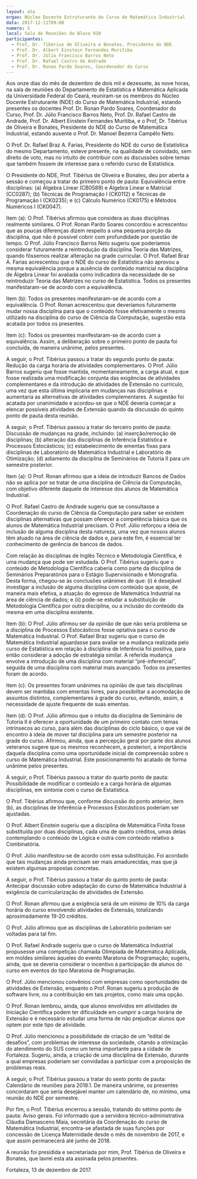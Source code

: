 ```yaml
---
layout: ata
orgao: Núcleo Docente Estruturante do Curso de Matemática Industrial
data: 2017-12-11T09:00
numero: 5
local: Sala de Reuniões do Bloco 910
participantes:
  - Prof, Dr. Tibérius de Oliveira e Bonates, Presidente do NDE
  - Prof. Dr. Albert Einstein Fernandes Muritiba
  - Prof. Dr. Júlio Francisco Barros Neto
  - Prof. Dr. Rafael Castro de Andrade
  - Prof. Dr. Ronan Pardo Soares, Coordenador do Curso
---
```


Aos onze dias do mês de dezembro de dois mil e dezessete, às nove horas, na sala de reuniões do Departamento de Estatística e Matemática Aplicada da Universidade Federal do Ceará, reuniram-se os membros do Núcleo Docente Estruturante (NDE) do Curso de Matemática Industrial, estando presentes os docentes Prof. Dr. Ronan Pardo Soares, Coordenador do Curso, Prof. Dr. Júlio Francisco Barros Neto, Prof. Dr. Rafael Castro de Andrade, Prof. Dr. Albert Einstein Fernandes Muritiba, e o Prof, Dr. Tibérius de Oliveira e Bonates, Presidente do NDE do Curso de Matemática Industrial, estando ausente o Prof. Dr. Manoel Bezerra Campêlo Neto.

O Prof. Dr. Rafael Braz A. Farias, Presidente do NDE do curso de Estatística do mesmo Departamento, esteve presente, na qualidade de convidado, sem direito de voto, mas no intuito de contribuir com as discussões sobre temas que também fossem de interesse para o referido curso de Estatística.

O Presidente do NDE, Prof. Tibérius de Oliveira e Bonates, deu por aberta a sessão e começou a tratar do primeiro ponto de pauta: Equivalência entre disciplinas: (a) Álgebra Linear (CB0589) e Álgebra Linear e Matricial (CC0287); (b) Técnicas de Programação I (CK0112) e Técnicas de Programação I (CK0235); e (c) Cálculo Numérico (CK0175) e Métodos Numéricos I (CK0047).

Item (a): O Prof. Tibérius afirmou que considera as duas disciplinas realmente similares.
O Prof. Ronan Pardo Soares concordou e acrescentou que as poucas diferenças dizem respeito a uma pequena porção da disciplina, que não é possível cobrir com profundidade por questão de tempo.
O Prof. Júlio Francisco Barros Neto sugeriu que poderíamos considerar futuramente a reintrodução da disciplina Teoria das Matrizes, quando fôssemos realizar alteração na grade curricular.
O Prof. Rafael Braz A. Farias acrescentou que o NDE do curso de Estatística não aprovou a mesma equivalência porque a ausência de conteúdo matricial na disciplina de Álgebra Linear foi avaliada como indicadora da necessidade de se reintroduzir Teoria das Matrizes no curso de Estatística.
Todos os presentes manifestaram-se de acordo com a equivalência.

Item (b): Todos os presentes manifestaram-se de acordo com a equivalência.
O Prof. Ronan acrescentou que deveríamos futuramente mudar nossa disciplina para que o conteúdo fosse efetivamente o mesmo utilizado na disciplina do
curso de Ciência da Computação, sugestão esta acatada por todos os presentes.

Item (c): Todos os presentes manifestaram-se de acordo com a equivalência.
Assim, a deliberação sobre o primeiro ponto de pauta foi concluída, de maneira unânime, pelos presentes.

A seguir, o Prof. Tibérius passou a tratar do segundo ponto de pauta: Redução da carga horária de atividades complementares.
O Prof. Júlio Barros sugeriu que fosse mantida, momentaneamente, a carga atual, e que fosse realizada uma modificação conjunta das exigências de atividades complementares e da introdução de atividades de Extensão no currículo, uma vez que esta última implicaria em mudanças nas disciplinas e aumentaria as alternativas de atividades complementares.
A sugestão foi acatada por unanimidade e acordou-se que o NDE deveria começar a elencar possíveis atividades de Extensão quando da discussão do quinto ponto de pauta desta reunião.

A seguir, o Prof. Tibérius passou a tratar do terceiro ponto de pauta: Discussão de mudanças na grade, incluindo: (a) inserção/remoção de disciplinas; (b) alteração das disciplinas de Inferência Estatística e Processos Estocásticos; (c) estabelecimento de ementas fixas para disciplinas de Laboratório de Matemática Industrial e Laboratório de Otimização; (d) adiamento da disciplina de Seminários de Tutoria II para um semestre posterior.

Item (a): O Prof. Ronan afirmou que a ideia de introduzir Bancos de Dados não se aplica por se tratar de uma disciplina de Ciência da Computação, com objetivo diferente daquele de interesse dos alunos de Matemática Industrial.

O Prof. Rafael Castro de Andrade sugeriu que se consultasse a Coordenação do curso de Ciência da Computação para saber se existem disciplinas alternativas que possam oferecer a competência básica que os alunos de Matemática Industrial precisam.
O Prof. Júlio reforçou a ideia de inclusão de alguma disciplina desta natureza, uma vez que nossos alunos têm atuado na área de ciência de dados e, para este fim, é essencial ter conhecimento de gerência de bancos de dados.

Com relação às disciplinas de Inglês Técnico e Metodologia Científica, é uma mudança que pode ser estudada.
O Prof. Tibérius sugeriu que o conteúdo de Metodologia Científica caberia como parte da disciplina de Seminários Preparatórios para o Estágio Supervisionado e Monografia.
Desta forma, chegou-se às conclusões unânimes de que: (i) é desejável investigar a inclusão de alguma disciplina com conteúdo que apoie, de maneira mais efetiva, a atuação do egresso de Matemática Industrial na área de ciência de dados; e (ii) pode-se estudar a substituição de Metodologia Científica por outra disciplina, ou a inclusão do conteúdo da mesma em uma disciplina existente.

Item (b): O Prof. Júlio afirmou ser da opinião de que não seria problema se a disciplina de Processos Estocásticos fosse optativa para o curso de Matemática Industrial.
O Prof. Rafael Braz sugeriu que o curso de Matemática Industrial aguardasse para avaliar se a mudança realizada pelo curso de Estatística em relação à disciplina de Inferência foi positiva, para então considerar a adoção de estratégia similar.
A referida mudança envolve a introdução de uma disciplina com material “pré-inferencial”, seguida de uma disciplina com material mais avançado.
Todos os presentes foram de acordo.

Item (c): Os presentes foram unânimes na opinião de que tais disciplinas devem ser mantidas com ementas livres, para possibilitar a acomodação de assuntos distintos, complementares à grade do curso, evitando, assim, a necessidade de ajuste frequente de suas ementas.

Item (d): O Prof. Júlio afirmou que o intuito da disciplina de Seminário de Tutoria II é oferecer a oportunidade de um primeiro contato com temas intrínsecos ao curso, para além das disciplinas do ciclo básico, o que vai de encontro à ideia de mover tal disciplina para um semestre posterior na grade do curso.
Afirmou, ainda, que a percepção geral por parte dos alunos veteranos sugere que os mesmos reconhecem, a posteriori, a importância daquela disciplina como uma oportunidade inicial de compreensão sobre o curso de Matemática Industrial.
Este posicionamento foi acatado de forma unânime pelos presentes.

A seguir, o Prof. Tibérius passou a tratar do quarto ponto de pauta: Possibilidade de modificar o conteúdo e a carga horária de algumas disciplinas, em sintonia com o curso de Estatística.

O Prof. Tibérius afirmou que, conforme discussão do ponto anterior, item (b), as disciplinas de Inferência e Processos Estocásticos poderiam ser ajustadas.

O Prof. Albert Einstein sugeriu que a disciplina de Matemática Finita fosse substituída por duas disciplinas, cada uma de quatro créditos, umas delas contemplando o conteúdo de Lógica e outra com conteúdo relativo a Combinatória.

O Prof. Júlio manifestou-se de acordo com essa substituição.
Foi acordado que tais mudanças ainda precisam ser mais amadurecidas, mas que já existem algumas propostas concretas.

A seguir, o Prof. Tibérius passou a tratar do quinto ponto de pauta: Antecipar discussão sobre adaptação do curso de Matemática Industrial à exigência de curricularização de atividades de Extensão.

O Prof. Ronan afirmou que a exigência será de um mínimo de 10% da carga horária do curso envolvendo atividades de Extensão, totalizando aproximadamente 19-20 créditos.

O Prof. Júlio afirmou que as disciplinas de Laboratório poderiam ser voltadas para tal fim.

O Prof. Rafael Andrade sugeriu que o curso de Matemática Industrial propusesse uma competição chamada Olimpíada de Matemática Aplicada, em moldes similares àqueles do evento Maratona de Programação; sugeriu, ainda, que se deveria considerar o incentivo à participação de alunos do curso em eventos do tipo Maratona de Programação.

O Prof. Júlio mencionou convênios com empresas como oportunidades de atividades de Extensão, enquanto o Prof. Ronan sugeriu a produção de software livre, ou a contribuição em tais projetos, como mais uma opção.

O Prof. Ronan lembrou, ainda, que alunos envolvidos em atividades de Iniciação Científica podem ter dificuldade em cumprir a carga horária de Extensão e é necessário estudar uma forma de não prejudicar alunos que optem por este tipo de atividade.

O Prof. Júlio mencionou a possibilidade de criação de um “edital de desafios”, com problemas de interesse da sociedade, citando a otimização do atendimento do SUS como um tema importante para a cidade de Fortaleza.
Sugeriu, ainda, a criação de uma disciplina de Extensão, durante a qual empresas poderiam ser convidadas a participar com a proposição de problemas reais.

A seguir, o Prof. Tibérius passou a tratar do sexto ponto de pauta: Calendário de reuniões para 2018.1.
De maneira unânime, os presentes concordaram que seria desejável manter um calendário de, no mínimo, uma reunião do NDE por semestre.

Por fim, o Prof. Tibérius encerrou a sessão, tratando do sétimo ponto de pauta: Aviso gerais.
Foi informado que a servidora técnico-administrativa Cláudia Damasceno Maia, secretária da Coordenação do curso de Matemática Industrial, encontra-se afastada de suas funções por concessão de Licença Maternidade desde o mês de novembro de 2017, e que assim permanecerá até junho de 2018.

A reunião foi presidida e secretariada por mim, Prof. Tibérius de Oliveira e Bonates, que lavrei esta ata assinada pelos presentes.

Fortaleza, 13 de dezembro de 2017.
